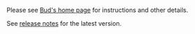 Please see [Bud's home page](http://bud.urbas.si/Docs/Guide) for instructions and other details.

See [release notes](RELEASE_NOTES.md) for the latest version.